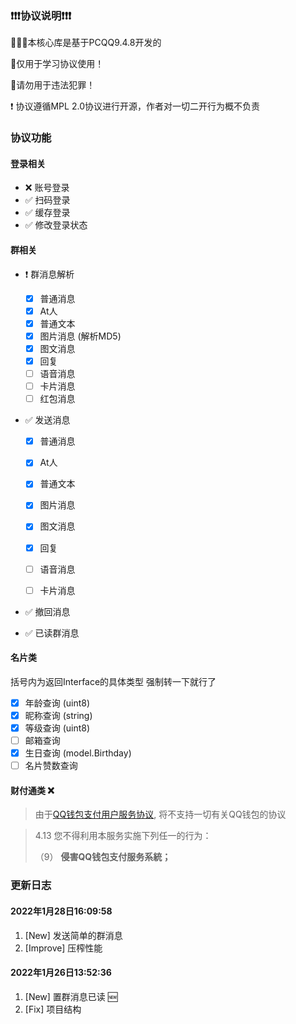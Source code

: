 ### ❗❗❗协议说明❗❗❗

🚀🚀🚀本核心库是基于PCQQ9.4.8开发的

🚫仅用于学习协议使用！

🚫请勿用于违法犯罪！

❗ 协议遵循MPL 2.0协议进行开源，作者对一切二开行为概不负责

### 协议功能

#### 登录相关

- ❌ 账号登录
- ✅ 扫码登录
- ✅ 缓存登录
- ✅ 修改登录状态

#### 群相关

- ❗ 群消息解析

  - [X]  普通消息
  - [X]  At人
  - [X]  普通文本
  - [X]  图片消息 (解析MD5)
  - [X]  图文消息
  - [X]  回复
  - [ ]  语音消息
  - [ ]  卡片消息
  - [ ]  红包消息
- :white_check_mark: 发送消息

  - [X]  普通消息

    - [X]  At人
    - [X]  普通文本
  - [X]  图片消息
  - [X]  图文消息
  - [X]  回复
  - [ ]  语音消息
  - [ ]  卡片消息
- ✅ 撤回消息
- :white_check_mark: 已读群消息

#### 名片类

括号内为返回Interface的具体类型 强制转一下就行了

- [x] 年龄查询 (uint8)
- [x] 昵称查询 (string)
- [x] 等级查询 (uint8)
- [ ] 邮箱查询 
- [x] 生日查询 (model.Birthday)
- [ ] 名片赞数查询

#### 财付通类 :x:

  > 由于[QQ钱包支付用户服务协议](https://www.tenpay.com/v2/html5/basic/public/agreement/protocol_mqq_pay.shtml), 将不支持一切有关QQ钱包的协议
  >

  > 4.13 您不得利用本服务实施下列任一的行为：
  >
  > （9） **侵害QQ钱包支付服务系統；**
  >



### 更新日志

#### 2022年1月28日16:09:58

1. [New] 发送简单的群消息
2. [Improve] 压榨性能

#### 2022年1月26日13:52:36

1. [New] 置群消息已读 :new:
2. [Fix] 项目结构
